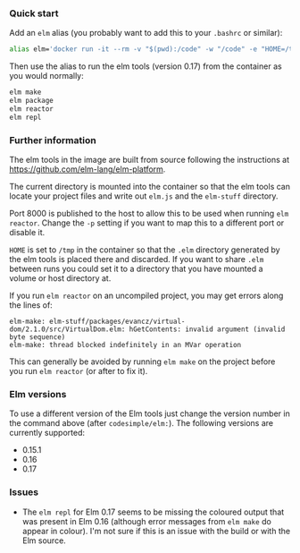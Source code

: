 ### Quick start

Add an `elm` alias (you probably want to add this to your `.bashrc` or similar): 

```sh
alias elm='docker run -it --rm -v "$(pwd):/code" -w "/code" -e "HOME=/tmp" -u $UID:$GID -p 8000:8000 codesimple/elm:0.17'
```

Then use the alias to run the elm tools (version 0.17) from the container as you would normally:

```sh
elm make
elm package
elm reactor
elm repl
```

### Further information

The elm tools in the image are built from source following the instructions at
https://github.com/elm-lang/elm-platform.

The current directory is mounted into the container so that the elm tools can locate your project files
and write out `elm.js` and the `elm-stuff` directory. 

Port 8000 is published to the host to allow this to be used when running `elm reactor`.
Change the `-p` setting if you want to map this to a different port or disable it.

`HOME` is set to `/tmp` in the container so that the `.elm` directory generated by the elm tools is placed there
and discarded. If you want to share `.elm` between runs you could set it to a directory that you have
mounted a volume or host directory at.

If you run `elm reactor` on an uncompiled project, you may get errors along the lines of:

```
elm-make: elm-stuff/packages/evancz/virtual-dom/2.1.0/src/VirtualDom.elm: hGetContents: invalid argument (invalid byte sequence)
elm-make: thread blocked indefinitely in an MVar operation
```
This can generally be avoided by running `elm make` on the project before you run `elm reactor` (or after to fix it).


### Elm versions

To use a different version of the Elm tools just change the version number in the command above (after `codesimple/elm:`).
The following versions are currently supported:

 * 0.15.1
 * 0.16
 * 0.17


### Issues

 * The `elm repl` for Elm 0.17 seems to be missing the coloured output that was present in Elm 0.16 (although error messages from `elm make` do appear in colour). I'm not sure if this is an issue with the build or with the Elm source.
